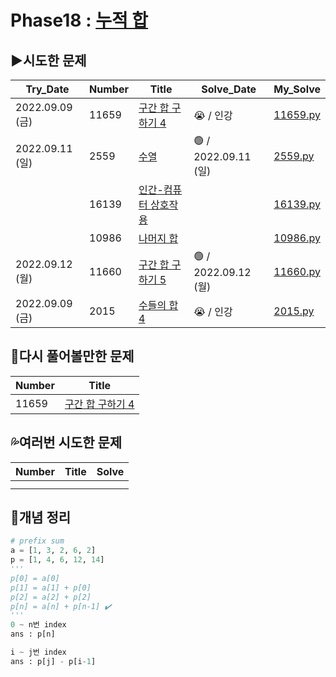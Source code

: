 # Phase18 : [누적 합](https://www.acmicpc.net/step/48)

## ▶️시도한 문제

| Try_Date        | Number | Title                                                         | Solve_Date           | My_Solve               |
| --------------- | ------ | ------------------------------------------------------------- | -------------------- | ---------------------- |
| 2022.09.09 (금) | 11659  | [구간 합 구하기 4](https://www.acmicpc.net/problem/11659)     | 😭 / 인강            | [11659.py](./11659.py) |
| 2022.09.11 (일) | 2559   | [수열](https://www.acmicpc.net/problem/2559)                  | 🟢 / 2022.09.11 (일) | [2559.py](./2559.py)   |
|                 | 16139  | [인간-컴퓨터 상호작용](https://www.acmicpc.net/problem/16139) |                      | [16139.py](./16139.py) |
|                 | 10986  | [나머지 합](https://www.acmicpc.net/problem/10986)            |                      | [10986.py](./10986.py) |
| 2022.09.12 (월) | 11660  | [구간 합 구하기 5](https://www.acmicpc.net/problem/11660)     | 🟢 / 2022.09.12 (월) | [11660.py](./11660.py) |
| 2022.09.09 (금) | 2015   | [수들의 합4](https://www.acmicpc.net/problem/2015)            | 😭 / 인강            | [2015.py](./2015.py)   |

## 💫다시 풀어볼만한 문제

| Number | Title                                                     |
| ------ | --------------------------------------------------------- |
| 11659  | [구간 합 구하기 4](https://www.acmicpc.net/problem/11659) |

## 💦여러번 시도한 문제

| Number | Title | Solve |
| ------ | ----- | ----- |
|        |       |       |
|        |       |       |

## 📑개념 정리

```python
# prefix sum
a = [1, 3, 2, 6, 2]
p = [1, 4, 6, 12, 14]
'''
p[0] = a[0]
p[1] = a[1] + p[0]
p[2] = a[2] + p[2]
p[n] = a[n] + p[n-1] ✔️
'''
0 ~ n번 index
ans : p[n]

i ~ j번 index
ans : p[j] - p[i-1]
```
